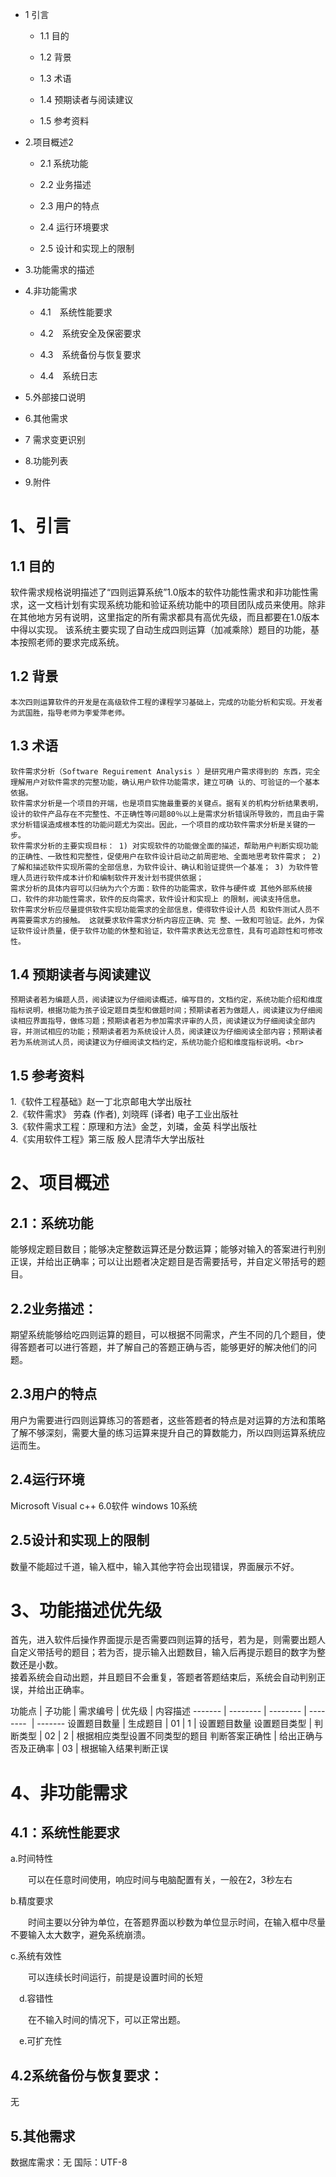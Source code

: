 * 1 引言

  * 1.1  目的 

  * 1.2  背景 

  * 1.3  术语 

  * 1.4  预期读者与阅读建议 

  * 1.5  参考资料 

* 2.项目概述2

   * 2.1  系统功能 

  * 2.2  业务描述 

  * 2.3  用户的特点 

  * 2.4  运行环境要求 

  * 2.5  设计和实现上的限制 

* 3.功能需求的描述

* 4.非功能需求

  * 4.1　系统性能要求 

  * 4.2　系统安全及保密要求 

  * 4.3　系统备份与恢复要求 

  * 4.4　系统日志 

* 5.外部接口说明

* 6.其他需求

* 7 需求变更识别

* 8.功能列表

* 9.附件

1、引言
======

1.1 目的
-------

  软件需求规格说明描述了“四则运算系统”1.0版本的软件功能性需求和非功能性需求，这一文档计划有实现系统功能和验证系统功能中的项目团队成员来使用。除非在其他地方另有说明，这里指定的所有需求都具有高优先级，而且都要在1.0版本中得以实现。
  该系统主要实现了自动生成四则运算（加减乘除）题目的功能，基本按照老师的要求完成系统。

1.2 背景
-------
    本次四则运算软件的开发是在高级软件工程的课程学习基础上，完成的功能分析和实现。开发者为武国胜，指导老师为李爱萍老师。
1.3 术语
-------
    软件需求分析（Software Reguirement Analysis ）是研究用户需求得到的 东西，完全理解用户对软件需求的完整功能，确认用户软件功能需求，建立可确 认的、可验证的一个基本依据。
    软件需求分析是一个项目的开端，也是项目实施最重要的关键点。据有关的机构分析结果表明，设计的软件产品存在不完整性、不正确性等问题80％以上是需求分析错误所导致的，而且由于需求分析错误造成根本性的功能问题尤为突出。因此，一个项目的成功软件需求分析是关键的一步。
    软件需求分析的主要实现目标： 1) 对实现软件的功能做全面的描述，帮助用户判断实现功能的正确性、一致性和完整性，促使用户在软件设计启动之前周密地、全面地思考软件需求； 2) 了解和描述软件实现所需的全部信息，为软件设计、确认和验证提供一个基准； 3) 为软件管理人员进行软件成本计价和编制软件开发计划书提供依据；
    需求分析的具体内容可以归纳为六个方面：软件的功能需求，软件与硬件或 其他外部系统接口，软件的非功能性需求，软件的反向需求，软件设计和实现上 的限制，阅读支持信息。
    软件需求分析应尽量提供软件实现功能需求的全部信息，使得软件设计人员 和软件测试人员不再需要需求方的接触。 这就要求软件需求分析内容应正确、完 整、一致和可验证。此外，为保证软件设计质量，便于软件功能的休整和验证，软件需求表达无岔意性，具有可追踪性和可修改性。

1.4 预期读者与阅读建议
-------
    预期读者若为编题人员，阅读建议为仔细阅读概述，编写目的，文档约定，系统功能介绍和维度指标说明，根据功能为孩子设定题目类型和做题时间；预期读者若为做题人，阅读建议为仔细阅读相应界面指导，做练习题；预期读者若为参加需求评审的人员，阅读建议为仔细阅读全部内容，并测试相应的功能；预期读者若为系统设计人员，阅读建议为仔细阅读全部内容；预期读者若为系统测试人员，阅读建议为仔细阅读文档约定，系统功能介绍和维度指标说明。<br>
1.5 参考资料
-------

  1.《软件工程基础》赵一丁北京邮电大学出版社 <br>
  2.《软件需求》 劳森 (作者), 刘晓晖 (译者) 电子工业出版社<br>
  3.《软件需求工程：原理和方法》金芝，刘璘，金英 科学出版社<br>
  4.《实用软件工程》第三版 殷人昆清华大学出版社<br>
  
2、项目概述
==========
2.1：系统功能
-----------

  能够规定题目数目；能够决定整数运算还是分数运算；能够对输入的答案进行判别正误，并给出正确率；可以让出题者决定题目是否需要括号，并自定义带括号的题目。<br>

2.2业务描述：
-----------

  期望系统能够给吃四则运算的题目，可以根据不同需求，产生不同的几个题目，使得答题者可以进行答题，并了解自己的答题正确与否，能够更好的解决他们的问题。<br>

2.3用户的特点
-----------

  用户为需要进行四则运算练习的答题者，这些答题者的特点是对运算的方法和策略了解不够深刻，需要大量的练习运算来提升自己的算数能力，所以四则运算系统应运而生。<br>

2.4运行环境
----------

  Microsoft Visual c++ 6.0软件 windows 10系统<br>

2.5设计和实现上的限制
------------

  数量不能超过千道，输入框中，输入其他字符会出现错误，界面展示不好。<br>
  
3、功能描述优先级
===========

  首先，进入软件后操作界面提示是否需要四则运算的括号，若为是，则需要出题人自定义带括号的题目；若为否，提示输入出题数目，输入后再提示题目的数字为整数还是小数。<br>
  接着系统会自动出题，并且题目不会重复，答题者答题结束后，系统会自动判别正误，并给出正确率。


功能点 | 子功能 | 需求编号 | 优先级 | 内容描述
------- | -------- | -------- | --------  | ------- 
设置题目数量 | 生成题目 | 01 | 1 | 设置题目数量
设置题目类型 | 判断类型 | 02 | 2 | 根据相应类型设置不同类型的题目
判断答案正确性 | 给出正确与否及正确率 | 03 | 根据输入结果判断正误


4、非功能需求
============

4.1：系统性能要求
-------------

 a.时间特性

　　可以在任意时间使用，响应时间与电脑配置有关，一般在2，3秒左右

 b.精度要求

　　时间主要以分钟为单位，在答题界面以秒数为单位显示时间，在输入框中尽量不要输入太大数字，避免系统崩溃。

 c.系统有效性

　　可以连续长时间运行，前提是设置时间的长短

　d.容错性

　　在不输入时间的情况下，可以正常出题。

　e.可扩充性

4.2系统备份与恢复要求：
------------
无

5.其他需求
------------
数据库需求：无
国际：UTF-8
